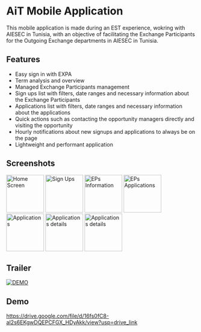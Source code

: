 
# AiT Mobile Application

This mobile application is made during an EST experience, wokring with AIESEC in Tunisia, with an objective of facilitating the Exchange Participants for the Outgoing Exchange departments in AIESEC in Tunisia.




## Features

- Easy sign in with EXPA
- Term analysis and overview
- Managed Exchange Participants management
- Sign ups list with filters, date ranges and necessary information about the Exchange Participants
- Applications list with filters, date ranges and necessary information about the applications
- Quick actions such as contacting the opportunity managers directly and visiting the opportunity
- Hourly notifications about new signups and applications to always be on the page
- Lightweight and performant application


## Screenshots

<img src="https://github.com/user-attachments/assets/6597efa1-c1e3-45ba-bf9e-1bf67e62d6dc" alt="Home Screen" width="100">
<img src="https://github.com/user-attachments/assets/b24fd306-ba4c-4602-8f19-dd59ac1e59a2" alt="Sign Ups" width="100">
<img src="https://github.com/user-attachments/assets/f98da696-e55a-40e0-aa87-b9a1c6bf624d" alt="EPs Information" width="100">
<img src="https://github.com/user-attachments/assets/8c9ccd8c-6889-4079-98b6-0e4b17448f72" alt="EPs Applications" width="100">
<img src="https://github.com/user-attachments/assets/1071c641-539e-4fd7-8fc2-d879ae6c6e2b" alt="Applications" width="100">
<img src="https://github.com/user-attachments/assets/62ba7f80-8586-410b-ac75-d32a2280b7b3" alt="Applications details" width="100">
<img src="https://github.com/user-attachments/assets/606fc8eb-e951-44a5-b982-9908ee330a87" alt="Applications details" width="100">


## Trailer

[![DEMO](https://i.imgur.com/G4lXULX.png)](https://drive.google.com/file/d/1cuLbKlnfYUkbW3MdWJPQFmVnhJqoCbJ8/view?usp=drive_link)

## Demo

https://drive.google.com/file/d/16fs0fC8-aI2s6EKgwDQEPCFGX_HDyAkk/view?usp=drive_link
